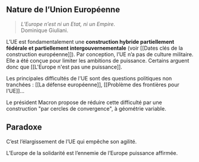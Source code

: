 ## Nature de l’Union Européenne

>*L’Europe n’est ni un Etat, ni un Empire.*<br/>
>Dominique Giuliani. 

L’UE est fondamentalement une **construction hybride partiellement fédérale et partiellement intergouvernementale** (voir [[Dates clés de la construction européenne]]). Par conception, l’UE n’a pas de culture militaire. Elle a été conçue pour limiter les ambitions de puissance. Certains arguent donc que [[L'Europe n'est pas une puissance]].

Les principales difficultés de l'UE sont des questions politiques non tranchées : [[La défense européenne]], [[Problème des frontières pour l'UE]]...

Le président Macron propose de réduire cette difficulté par une construction "par cercles de convergence", à géométrie variable.

## Paradoxe

C’est l’élargissement de l’UE qui empêche son agilité. 

L’Europe de la solidarité est l’ennemie de l’Europe puissance affirmée.